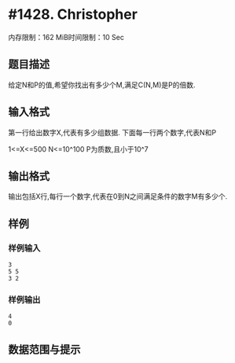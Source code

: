 # #1428. Christopher

内存限制：162 MiB时间限制：10 Sec

## 题目描述

给定N和P的值,希望你找出有多少个M,满足C(N,M)是P的倍数.

## 输入格式

第一行给出数字X,代表有多少组数据. 下面每一行两个数字,代表N和P

1<=X<=500 N<=10^100 P为质数,且小于10^7

## 输出格式

输出包括X行,每行一个数字,代表在0到N之间满足条件的数字M有多少个.

## 样例

### 样例输入

    
    3
    5 5
    3 2
    

### 样例输出

    
    4
    0
    

## 数据范围与提示
